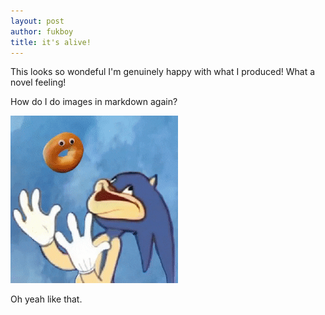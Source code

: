 ```yaml
--- 
layout: post
author: fukboy
title: it's alive!
--- 
```



This looks so wondeful I'm genuinely happy with what I produced! What a novel feeling!

How do I do images in markdown again?

![Nuggulator](/assets/images/sonic_bagel.gif)

Oh yeah like that. 